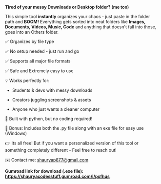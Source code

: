 **Tired of your messy Downloads or Desktop folder? (me too)**

This simple tool **instantly** organizes your chaos - just paste in the folder path and **BOOM!** Everything gets sorted into neat folders like **Images, Documents, Videos, Music, Code** and anything that doesn't fall into those, goes into an Others folder.

✅ Organizes by file type

✅ No setup needed - just run and go

✅ Supports all major file formats

✅ Safe and Extremely easy to use

💡 Works perfectly for:

- Students & devs with messy downloads

- Creators juggling screenshots & assets

- Anyone who just wants a cleaner computer

🚀 Built with python, but no coding required!

🎁 Bonus: Includes both the .py file along with an exe file for easy use (Windows)

👉 Its all free! But if you want a personalized version of this tool or something completely different - Feel free to reach out!

✉️ Contact me: shauryap877@gmail.com

**Gumroad link for download (.exe file): https://shauryacodesstuff.gumroad.com/l/pxfhus**
